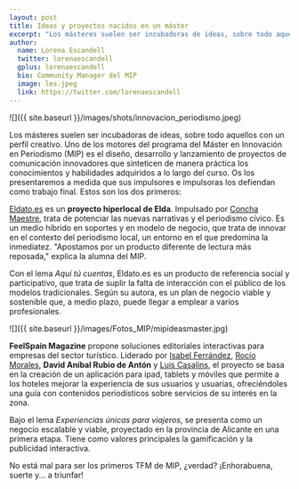 ```yaml
---
layout: post
title: Ideas y proyectos nacidos en un máster
excerpt: "Los másteres suelen ser incubadoras de ideas, sobre todo aquellos con un perfil creativo. Uno de los motores del programa del Máster en Innovación en Periodismo (MIP) es el diseño, desarrollo y lanzamiento de proyectos de comunicación innovadores que sinteticen de manera práctica los conocimientos y habilidades adquiridos a lo largo del curso. Os los presentaremos a medida que sus impulsores e impulsoras los defiendan como trabajo final."
author:
  name: Lorena Escandell
  twitter: lorenaescandell
  gplus: lorenaescandell 
  bio: Community Manager del MIP
  image: les.jpeg
  link: https://twitter.com/lorenaescandell
---
```

![]({{ site.baseurl }}/images/shots/innovacion_periodismo.jpeg)

Los másteres suelen ser incubadoras de ideas, sobre todo aquellos con un perfil creativo. Uno de los motores del programa del Máster en Innovación en Periodismo (MIP) es el diseño, desarrollo y lanzamiento de proyectos de comunicación innovadores que sinteticen de manera práctica los conocimientos y habilidades adquiridos a lo largo del curso. Os los presentaremos a medida que sus impulsores e impulsoras los defiendan como trabajo final. Estos son los dos primeros: 

[Eldato.es](http://eldato.es/) es un **proyecto hiperlocal de Elda**. Impulsado por [Concha Maestre](https://twitter.com/conchamaestre), trata de potenciar las nuevas narrativas y el periodismo cívico. Es un medio híbrido en soportes y en modelo de negocio, que trata de innovar en el contexto del periodismo local, un entorno en el que predomina la inmediatez. "Apostamos por un producto diferente de lectura más reposada," explica la alumna del MIP. 

Con el lema _Aquí tú cuentas_, Eldato.es es un producto de referencia social y participativo, que trata de suplir la falta de interacción con el público de los modelos tradicionales. Según su autora, es un plan de negocio viable y sostenible que, a medio plazo, puede llegar a emplear a varios profesionales.

![]({{ site.baseurl }}/images/Fotos_MIP/mipideasmaster.jpg)

**FeelSpain Magazine** propone soluciones editoriales interactivas para empresas del sector turístico. Liderado por [Isabel Ferrández](https://twitter.com/isabelferrandez), [Rocío Morales](https://twitter.com/rocioymb), **David Aníbal Rubio de Antón** y [Luis Casalins](https://twitter.com/Sitolcp), el proyecto se basa en la creación de un aplicación para ipad, tablets y móviles que permite a los hoteles mejorar la experiencia de sus usuarios y usuarias, ofreciéndoles una guía con contenidos periodísticos sobre servicios de su interés en la zona. 

Bajo el lema _Experiencias únicas para viajeros_, se presenta como un negocio escalable y viable, proyectado en la provincia de Alicante en una primera etapa. Tiene como valores principales la gamificación y la publicidad interactiva. 

No está mal para ser los primeros TFM de MIP, ¿verdad? ¡Enhorabuena, suerte y... a triunfar!